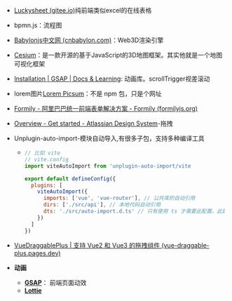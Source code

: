 * [Luckysheet (gitee.io)](https://mengshukeji.gitee.io/luckysheetdocs/zh/)纯前端类似excel的在线表格
* bpmn.js：流程图
* [Babylonjs中文网 (cnbabylon.com)](https://www.cnbabylon.com/)：Web3D渲染引擎
* [Cesium](http://cesiumcn.org/)：是一款开源的基于JavaScript的3D地图框架。其实他就是一个地图可视化框架

* [Installation | GSAP | Docs & Learning](https://gsap.com/docs/v3/Installation/?tab=npm&module=esm&method=private+registry&tier=free&club=false&require=false&trial=true): 动画库。scrollTrigger视差滚动

* lorem图片[Lorem Picsum](https://picsum.photos/)：不是 npm 包，只是个网址

* [Formily - 阿里巴巴统一前端表单解决方案 - Formily (formilyjs.org)](https://formilyjs.org/zh-CN)

* [Overview - Get started - Atlassian Design System](https://atlassian.design/get-started)-拖拽

* Unplugin-auto-import-模块自动导入,有很多子包，支持多种编译工具

  * ```js
    // 比如 vite
    // vite.config
    import viteAutoImport from 'unplugin-auto-import/vite
    
    export default defineConfig({
      plugins: [
        viteAutoImport({
          imports: ['vue', 'vue-router'], // 公共库的自动引用
          dirs: ['./src/api'], // 本地代码自动引用
          dts: './src/auto-import.d.ts' // 只有使用 ts 才需要此配置。此配置会自动生成类型定义文件到相应路径
        })
      ]
    })
    ```

* [VueDraggablePlus | 支持 Vue2 和 Vue3 的拖拽组件 (vue-draggable-plus.pages.dev)](https://vue-draggable-plus.pages.dev/)

* **动画**

  * **[GSAP](https://gsap.com/docs/v3/)**： 前端页面动效
  * **[Lottie](https://lottiefiles.com/)**
